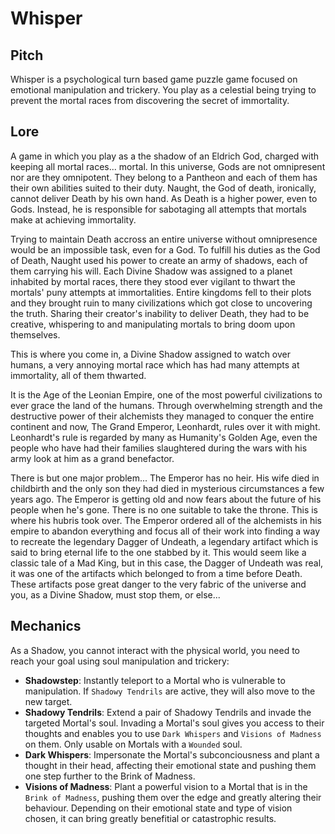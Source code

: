 # Whisper

## Pitch 

Whisper is a psychological turn based game puzzle game focused on emotional manipulation and trickery. 
You play as a celestial being trying to prevent the mortal races from discovering the secret of immortality.

## Lore

A game in which you play as a the shadow of an Eldrich God, charged with keeping all mortal races... mortal.
In this universe, Gods are not omnipresent nor are they omnipotent. 
They belong to a Pantheon and each of them has their own abilities suited to their duty. 
Naught, the God of death, ironically, cannot deliver Death by his own hand. 
As Death is a higher power, even to Gods. Instead, he is responsible for sabotaging
all attempts that mortals make at achieving immortality. 

Trying to maintain Death accross an entire universe without omnipresence would be an impossible task, even for a God.
To fulfill his duties as the God of Death, Naught used his power to create an army of shadows, each of them carrying his will.
Each Divine Shadow was assigned to a planet inhabited by mortal races, there they stood ever vigilant to thwart the mortals' puny attempts at immortalities. 
Entire kingdoms fell to their plots and they brought ruin to many civilizations which got close to uncovering the truth. 
Sharing their creator's inability to deliver Death, they had to be creative, whispering to and manipulating mortals to bring doom upon themselves.

This is where you come in, a Divine Shadow assigned to watch over humans, a very annoying mortal race which has had many attempts at immortality, all of them thwarted.

It is the Age of the Leonian Empire, one of the most powerful civilizations to ever grace the land of the humans. Through overwhelming strength and the destructive 
power of their alchemists they managed to conquer the entire continent and now, The Grand Emperor, Leonhardt, rules over it with might. Leonhardt's rule is regarded
by many as Humanity's Golden Age, even the people who have had their families slaughtered during the wars with his army look at him as a grand benefactor. 

There is but one major problem... The Emperor has no heir. His wife died in childbirth and the only son they had died in mysterious circumstances a few years ago.
The Emperor is getting old and now fears about the future of his people when he's gone. 
There is no one suitable to take the throne. This is where his hubris took over. 
The Emperor ordered all of the alchemists in his empire to abandon everything and focus all of their work into finding a way to recreate the legendary Dagger of Undeath, a legendary 
artifact which is said to bring eternal life to the one stabbed by it. This would seem like a classic tale of a Mad King, but in this case, the Dagger of Undeath was real,
it was one of the artifacts which belonged to from a time before Death. These artifacts pose great danger to the very fabric of the universe and you, as a Divine Shadow, 
must stop them, or else...

## Mechanics

As a Shadow, you cannot interact with the physical world, you need to reach your goal using soul manipulation and trickery:
- **Shadowstep**: Instantly teleport to a Mortal who is vulnerable to manipulation. If `Shadowy Tendrils` are active, they will also move to the new target.
- **Shadowy Tendrils**: Extend a pair of Shadowy Tendrils and invade the targeted Mortal's soul. 
Invading a Mortal's soul gives you access to their thoughts and enables you to use `Dark Whispers` and `Visions of Madness` on them. Only usable on Mortals with a `Wounded` soul.
- **Dark Whispers**: Impersonate the Mortal's subconciousness and plant a thought in their head, affecting their emotional state and pushing them one step further to the Brink of Madness.
- **Visions of Madness**: Plant a powerful vision to a Mortal that is in the `Brink of Madness`, pushing them over the edge and greatly altering their behaviour.
Depending on their emotional state and type of vision chosen, it can bring greatly benefitial or catastrophic results.

